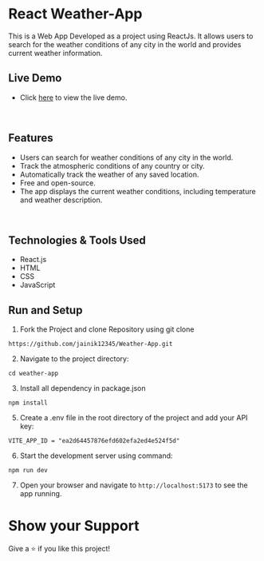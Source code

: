 # React Weather-App

This is a Web App Developed as a project using ReactJs. It allows users to search for the weather conditions of any city in the world and provides current weather information. 



## Live Demo 
- Click [here]([LINK](https://generate-weather-app.netlify.app)) to view the live demo.

<br/>

## Features
- Users can search for weather conditions of any city in the world.
- Track the atmospheric conditions of any country or city.
- Automatically track the weather of any saved location.
- Free and open-source.
- The app displays the current weather conditions, including temperature and weather description.

<br/>

## Technologies & Tools Used
- React.js
- HTML
- CSS
- JavaScript


## Run and Setup

1. Fork the Project and clone Repository using git clone

```
https://github.com/jainik12345/Weather-App.git
```
2. Navigate to the project directory:

```
cd weather-app
```
3.  Install all dependency in package.json

```
npm install
```

5.  Create a .env file in the root directory of the project and add your API key:

```
VITE_APP_ID = "ea2d64457876efd602efa2ed4e524f5d"
```

6.  Start the development server using command:

```
npm run dev
```

7. Open your browser and navigate to `http://localhost:5173` to see the app running.



# Show your Support

Give a ⭐️ if you like this project!